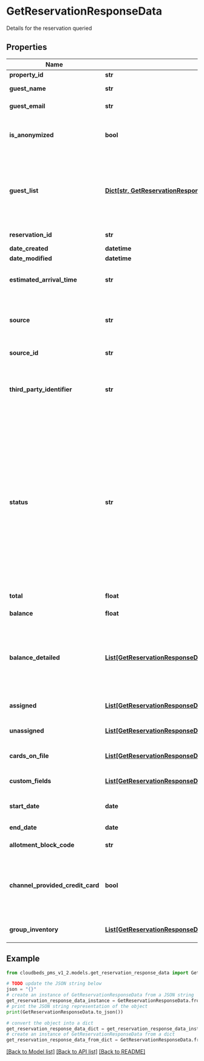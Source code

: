 # GetReservationResponseData

Details for the reservation queried

## Properties

Name | Type | Description | Notes
------------ | ------------- | ------------- | -------------
**property_id** | **str** | Property ID | [optional] 
**guest_name** | **str** | Main Guest Name | [optional] 
**guest_email** | **str** | Main Guest Email | [optional] 
**is_anonymized** | **bool** | Flag indicating the main guest data was removed upon request | [optional] 
**guest_list** | [**Dict[str, GetReservationResponseDataGuestListValue]**](GetReservationResponseDataGuestListValue.md) | A map of guest IDs to guest objects (key is the Guest ID). It contains an entry for each guest included on the reservation. | [optional] 
**reservation_id** | **str** | Reservation identifier | [optional] 
**date_created** | **datetime** |  | [optional] 
**date_modified** | **datetime** |  | [optional] 
**estimated_arrival_time** | **str** | Estimated arrival time, 24-hour format. | [optional] 
**source** | **str** | Booking source (e.g. Website, Facebook Widget, Booking.com, etc) | [optional] 
**source_id** | **str** | Booking source unique id | [optional] 
**third_party_identifier** | **str** | If it was received from a booking channel, it displays its identifier. If not, it will be empty | [optional] 
**status** | **str** | Reservation status&lt;br /&gt; &#39;not_confirmed&#39; - Reservation is pending confirmation&lt;br /&gt; &#39;confirmed&#39; - Reservation is confirmed&lt;br /&gt; &#39;canceled&#39; - Reservation is canceled&lt;br /&gt; &#39;checked_in&#39; - Guest is in hotel&lt;br /&gt; &#39;checked_out&#39; - Guest already left hotel&lt;br /&gt; &#39;no_show&#39; - Guest didn&#39;t showed up on check-in date | [optional] 
**total** | **float** | Total price of the booking | [optional] 
**balance** | **float** | Balance currently owed | [optional] 
**balance_detailed** | [**List[GetReservationResponseDataBalanceDetailedInner]**](GetReservationResponseDataBalanceDetailedInner.md) | Reservation balance detailed with the information available on PC app, describing the financial items calculated | [optional] 
**assigned** | [**List[GetReservationResponseDataAssignedInner]**](GetReservationResponseDataAssignedInner.md) | Assigned Rooms information | [optional] 
**unassigned** | [**List[GetReservationResponseDataUnassignedInner]**](GetReservationResponseDataUnassignedInner.md) | Unassigned Rooms information | [optional] 
**cards_on_file** | [**List[GetReservationResponseDataCardsOnFileInner]**](GetReservationResponseDataCardsOnFileInner.md) | Credit Cards stored for the reservation | [optional] 
**custom_fields** | [**List[GetReservationResponseDataGuestListValueCustomFieldsInner]**](GetReservationResponseDataGuestListValueCustomFieldsInner.md) | Custom Fields related to the reservation | [optional] 
**start_date** | **date** | First reservation check-in date | [optional] 
**end_date** | **date** | Last reservation check-out date | [optional] 
**allotment_block_code** | **str** | Allotment block code | [optional] 
**channel_provided_credit_card** | **bool** | Whether a credit card was provided by the channel. Only included for reservations originating from OTAs. | [optional] 
**group_inventory** | [**List[GetReservationResponseDataGroupInventoryInner]**](GetReservationResponseDataGroupInventoryInner.md) | Aggregate allotment block information | [optional] 

## Example

```python
from cloudbeds_pms_v1_2.models.get_reservation_response_data import GetReservationResponseData

# TODO update the JSON string below
json = "{}"
# create an instance of GetReservationResponseData from a JSON string
get_reservation_response_data_instance = GetReservationResponseData.from_json(json)
# print the JSON string representation of the object
print(GetReservationResponseData.to_json())

# convert the object into a dict
get_reservation_response_data_dict = get_reservation_response_data_instance.to_dict()
# create an instance of GetReservationResponseData from a dict
get_reservation_response_data_from_dict = GetReservationResponseData.from_dict(get_reservation_response_data_dict)
```
[[Back to Model list]](../README.md#documentation-for-models) [[Back to API list]](../README.md#documentation-for-api-endpoints) [[Back to README]](../README.md)


